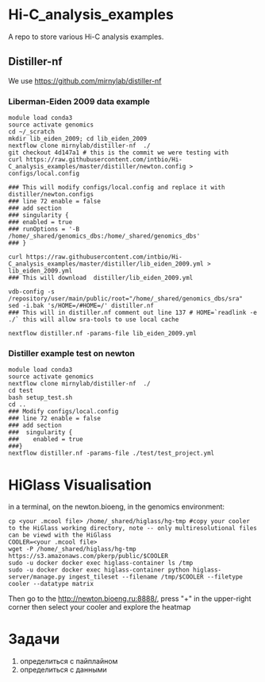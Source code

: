 # Hi-C_analysis_examples

A repo to store various Hi-C analysis examples.

## Distiller-nf
We use https://github.com/mirnylab/distiller-nf

### Liberman-Eiden 2009 data example
```
module load conda3
source activate genomics
cd ~/_scratch
mkdir lib_eiden_2009; cd lib_eiden_2009
nextflow clone mirnylab/distiller-nf  ./
git checkout 4d147a1 # this is the commit we were testing with
curl https://raw.githubusercontent.com/intbio/Hi-C_analysis_examples/master/distiller/newton.config > configs/local.config

### This will modify configs/local.config and replace it with distiller/newton.configs
### line 72 enable = false
### add section
### singularity {
### enabled = true
### runOptions = '-B /home/_shared/genomics_dbs:/home/_shared/genomics_dbs'
### }

curl https://raw.githubusercontent.com/intbio/Hi-C_analysis_examples/master/distiller/lib_eiden_2009.yml > lib_eiden_2009.yml
### This will download  distiller/lib_eiden_2009.yml

vdb-config -s /repository/user/main/public/root="/home/_shared/genomics_dbs/sra"
sed -i.bak 's/HOME=/#HOME=/' distiller.nf
### This will in distiller.nf comment out line 137 # HOME=`readlink -e ./` this will allow sra-tools to use local cache

nextflow distiller.nf -params-file lib_eiden_2009.yml
```


### Distiller example test on newton
```
module load conda3
source activate genomics
nextflow clone mirnylab/distiller-nf  ./
cd test
bash setup_test.sh
cd ..
### Modify configs/local.config
### line 72 enable = false
### add section
###  singularity {
###    enabled = true
###}
nextflow distiller.nf -params-file ./test/test_project.yml 
```

# HiGlass Visualisation
in a terminal, on the newton.bioeng, in the genomics environment:
```
cp <your .mcool file> /home/_shared/higlass/hg-tmp #copy your cooler to the HiGlass working directory, note -- only multiresolutional files can be viewd with the HiGlass
COOLER=<your .mcool file>
wget -P /home/_shared/higlass/hg-tmp https://s3.amazonaws.com/pkerp/public/$COOLER
sudo -u docker docker exec higlass-container ls /tmp
sudo -u docker docker exec higlass-container python higlass-server/manage.py ingest_tileset --filename /tmp/$COOLER --filetype cooler --datatype matrix
```
Then go to the http://newton.bioeng.ru:8888/, press "+" in the upper-right corner then select your cooler and explore the heatmap

# Задачи
1) определиться с пайплайном
2) определиться с данными
